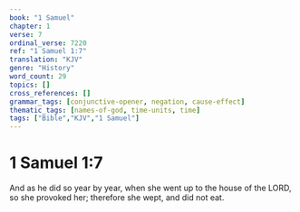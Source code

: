 ```yaml
---
book: "1 Samuel"
chapter: 1
verse: 7
ordinal_verse: 7220
ref: "1 Samuel 1:7"
translation: "KJV"
genre: "History"
word_count: 29
topics: []
cross_references: []
grammar_tags: [conjunctive-opener, negation, cause-effect]
thematic_tags: [names-of-god, time-units, time]
tags: ["Bible","KJV","1 Samuel"]
---
```


# 1 Samuel 1:7

And as he did so year by year, when she went up to the house of the LORD, so she provoked her; therefore she wept, and did not eat.
